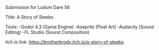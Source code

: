 Submission for Ludum Dare 56

Title: A Story of Steebs

Tools:
  -Godot 4.3 (Game Engine)
  -Aseprite (Pixel Art)
  -Audacity (Sound Editing)
  -FL Studio (Sound Composition)

itch.io link: https://brotherbrody.itch.io/a-story-of-steebs
